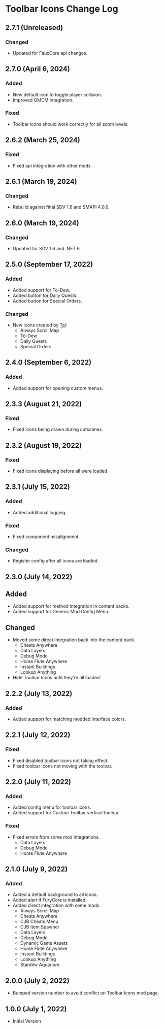 # Toolbar Icons Change Log

## 2.7.1 (Unreleased)

### Changed

* Updated for FauxCore api changes.

## 2.7.0 (April 6, 2024)

### Added

* New default icon to toggle player collision.
* Improved GMCM integration.

### Fixed

* Toolbar icons should work correctly for all zoom levels.

## 2.6.2 (March 25, 2024)

### Fixed

* Fixed api integration with other mods.

## 2.6.1 (March 19, 2024)

### Changed

* Rebuild against final SDV 1.6 and SMAPI 4.0.0.

## 2.6.0 (March 19, 2024)

### Changed

* Updated for SDV 1.6 and .NET 6

## 2.5.0 (September 17, 2022)

### Added

* Added support for To-Dew.
* Added button for Daily Quests.
* Added button for Special Orders.

### Changed

* New icons created by [Tai](https://www.nexusmods.com/stardewvalley/users/92060238):
    * Always Scroll Map
    * To-Dew
    * Daily Quests
    * Special Orders

## 2.4.0 (September 6, 2022)

### Added

* Added support for opening custom menus.

## 2.3.3 (August 21, 2022)

### Fixed

* Fixed icons being drawn during cutscenes.

## 2.3.2 (August 19, 2022)

### Fixed

* Fixed icons displaying before all were loaded.

## 2.3.1 (July 15, 2022)

### Added

* Added additional logging.

### Fixed

* Fixed component misalignment.

### Changed

* Register config after all icons are loaded.

## 2.3.0 (July 14, 2022)

## Added

* Added support for method integration in content packs.
* Added support for Generic Mod Config Menu.

## Changed

* Moved some direct integration back into the content pack.
    * Chests Anywhere
    * Data Layers
    * Debug Mode
    * Horse Flute Anywhere
    * Instant Buildings
    * Lookup Anything
* Hide Toolbar Icons until they're all loaded.

## 2.2.2 (July 13, 2022)

### Added

* Added support for matching modded interface colors.

## 2.2.1 (July 12, 2022)

### Fixed

* Fixed disabled toolbar icons not taking effect.
* Fixed toolbar icons not moving with the toolbar.

## 2.2.0 (July 11, 2022)

### Added

* Added config menu for toolbar icons.
* Added support for Custom Toolbar vertical toolbar.

### Fixed

* Fixed errors from some mod integrations.
    * Data Layers
    * Debug Mode
    * Horse Flute Anywhere

## 2.1.0 (July 9, 2022)

### Added

* Added a default background to all icons.
* Added alert if FuryCore is installed.
* Added direct integration with some mods.
    * Always Scroll Map
    * Chests Anywhere
    * CJB Cheats Menu
    * CJB Item Spawner
    * Data Layers
    * Debug Mode
    * Dynamic Game Assets
    * Horse Flute Anywhere
    * Instant Buildings
    * Lookup Anything
    * Stardew Aquarium

## 2.0.0 (July 2, 2022)

* Bumped version number to avoid conflict on Toolbar Icons mod page.

## 1.0.0 (July 1, 2022)

* Initial Version